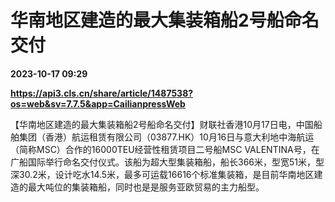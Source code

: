 # 华南地区建造的最大集装箱船2号船命名交付

**2023-10-17 09:29**

**https://api3.cls.cn/share/article/1487538?os=web&sv=7.7.5&app=CailianpressWeb**

【华南地区建造的最大集装箱船2号船命名交付】财联社香港10月17日电，中国船舶集团（香港）航运租赁有限公司（03877.HK）10月16日与意大利地中海航运（简称MSC）合作的16000TEU经营性租赁项目二号船MSC VALENTINA号，在广船国际举行命名交付仪式。该船为超大型集装箱船，船长366米，型宽51米，型深30.2米，设计吃水14.5米，最多可运载16616个标准集装箱，是目前华南地区建造的最大吨位的集装箱船，同时也是是服务亚欧贸易的主力船型。